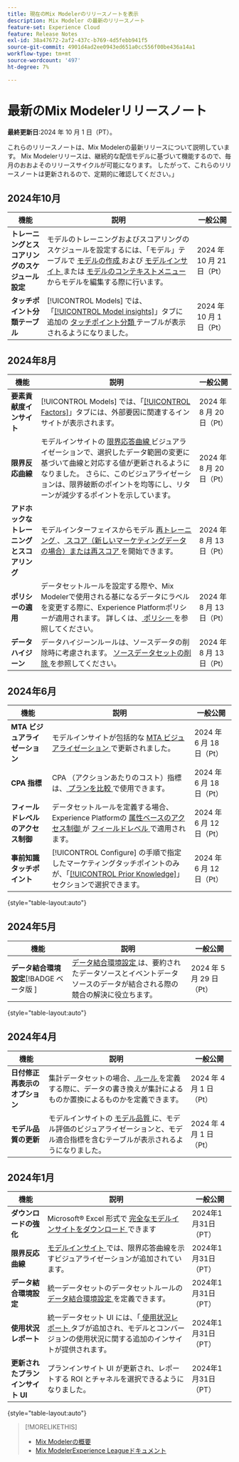 ```yaml
---
title: 現在のMix Modelerのリリースノートを表示
description: Mix Modeler の最新のリリースノート
feature-set: Experience Cloud
feature: Release Notes
exl-id: 38a47672-2af2-437c-b769-4d5febb941f5
source-git-commit: 4901d4ad2ee0943ed651a0cc556f00be436a14a1
workflow-type: tm+mt
source-wordcount: '497'
ht-degree: 7%

---
```


# 最新のMix Modelerリリースノート

**最終更新日**:2024 年 10 月 1 日（PT）。

これらのリリースノートは、Mix Modelerの最新リリースについて説明しています。 Mix Modelerリリースは、継続的な配信モデルに基づいて機能するので、毎月のおおよそのリリースサイクルが可能になります。 したがって、これらのリリースノートは更新されるので、定期的に確認してください。」

## 2024年10月

| 機能 | 説明 | 一般公開 |
|---|---|---|
| **トレーニングとスコアリングのスケジュール設定** | モデルのトレーニングおよびスコアリングのスケジュールを設定するには、「モデル」テーブルで [ モデルの作成 ](/help/models/create.md) および [ モデルインサイト ](/help/models/insights.md#edit) または [ モデルのコンテキストメニュー ](/help/models/overview.md#edit) からモデルを編集する際に行います。 | 2024 年 10 月 21 日（Pt） |
| **タッチポイント分類テーブル** | [!UICONTROL Models] では、「[[!UICONTROL Model insights]](/help/models/insights.md#factors)」タブに追加の [ タッチポイント分類 ](../models/insights.md#touchpoint-breakdown) テーブルが表示されるようになりました。 | 2024 年 10 月 1 日（Pt） |

## 2024年8月

| 機能 | 説明 | 一般公開 |
|---|---|---|
| **要素貢献度インサイト** | [!UICONTROL Models] では、「[[!UICONTROL Factors]](/help/models/insights.md#factors)」タブには、外部要因に関連するインサイトが表示されます。 | 2024 年 8 月 20 日（Pt） |
| **限界反応曲線** | モデルインサイトの [ 限界応答曲線 ](/help/models/insights.md#model-insights-1) ビジュアライゼーションで、選択したデータ範囲の変更に基づいて曲線と対応する値が更新されるようになりました。 さらに、このビジュアライゼーションは、限界破断のポイントを均等にし、リターンが減少するポイントを示しています。 | 2024 年 8 月 20 日（Pt） |
| **アドホックなトレーニングとスコアリング** | モデルインターフェイスからモデル [ 再トレーニング ](/help/models/overview.md#re-train)、[ スコア（新しいマーケティングデータの場合）または再スコア ](/help/models/overview.md#score-or-re-score) を開始できます。 | 2024 年 8 月 13 日（Pt） |
| **ポリシーの適用** | データセットルールを設定する際や、Mix Modelerで使用される基になるデータにラベルを変更する際に、Experience Platformポリシーが適用されます。 詳しくは、[ ポリシー ](../data-governance/policies.md) を参照してください。 | 2024 年 8 月 13 日（Pt） |
| **データハイジーン** | データハイジーンルールは、ソースデータの削除時に考慮されます。 [ ソースデータセットの削除 ](../harmonize-data/dataset-rules.md#delete-a-source-dataset) を参照してください。 | 2024 年 8 月 13 日（Pt） |

## 2024年6月

| 機能 | 説明 | 一般公開 |
|---|---|---|
| **MTA ビジュアライゼーション** | モデルインサイトが包括的な [MTA ビジュアライゼーション ](../models/insights.md#attribution) で更新されました。 | 2024 年 6 月 18 日（Pt） |
| **CPA 指標** | CPA （アクションあたりのコスト）指標は、[ プランを比較 ](../plans/compare.md) で使用できます。 | 2024 年 6 月 18 日（Pt） |
| **フィールドレベルのアクセス制御** | データセットルールを定義する場合、Experience Platformの [ 属性ベースのアクセス制御 ](https://experienceleague.adobe.com/en/docs/experience-platform/access-control/abac/overview) が [ フィールドレベル ](../harmonize-data/dataset-rules.md#field-level-access-control) で適用されます。 | 2024 年 6 月 12 日（Pt） |
| **事前知識タッチポイント** | [!UICONTROL Configure] の手順で指定したマーケティングタッチポイントのみが、「[[!UICONTROL Prior Knowledge]](../models/create.md)」セクションで選択できます。 | 2024 年 6 月 12 日（Pt） |

{style="table-layout:auto"}

## 2024年5月

| 機能 | 説明 | 一般公開 |
|---|---|---|
| **データ結合環境設定**[!BADGE  ベータ版 ] | [ データ結合環境設定 ](../harmonize-data/dataset-rules.md#data-merge-preferences) は、要約されたデータソースとイベントデータソースのデータが結合される際の競合の解決に役立ちます。 | 2024 年 5 月 29 日（Pt） |

{style="table-layout:auto"}




## 2024年4月

| 機能 | 説明 | 一般公開 |
|---|---|---|
| **日付修正再表示のオプション** | 集計データセットの場合、[ ルール ](../harmonize-data/dataset-rules.md) を定義する際に、データの書き換えが集計によるものか置換によるものかを定義できます。 | 2024 年 4 月 1 日（Pt） |
| **モデル品質の更新** | モデルインサイトの [ モデル品質 ](/help/models/insights.md) に、モデル評価のビジュアライゼーションと、モデル適合指標を含むテーブルが表示されるようになりました。 | 2024 年 4 月 1 日（Pt） |


## 2024年1月

| 機能 | 説明 | 一般公開 |
|---|---|---|
| **ダウンロードの強化** | Microsoft® Excel 形式で [ 完全なモデルインサイトをダウンロード ](../models/insights.md) できます | 2024年1月31日（PT） |
| **限界反応曲線** | [ モデルインサイト ](../models/insights.md) では、限界応答曲線を示すビジュアライゼーションが追加されています。 | 2024年1月31日（PT） |
| **データ結合環境設定** | 統一データセットのデータセットルールの [ データ結合環境設定 ](../harmonize-data/dataset-rules.md#data-merge-preferences) を定義できます。 | 2024年1月31日（PT） |
| **使用状況レポート** | 統一データセット UI には、「[ 使用状況レポート ](../harmonize-data/usage-report.md) タブが追加され、モデルとコンバージョンの使用状況に関する追加のインサイトが提供されます。 | 2024年1月31日（PT） |
| **更新されたプランインサイト UI** | プランインサイト UI が更新され、レポートする ROI とチャネルを選択できるようになりました。 | 2024年1月31日（PT） |

{style="table-layout:auto"}


>[!MORELIKETHIS]
>
>* [Mix Modelerの概要 ](https://business.adobe.com/products/experience-platform/planning-and-measurement.html)
>* [Mix ModelerExperience Leagueドキュメント ](https://experienceleague.adobe.com/ja/docs/mix-modeler)
